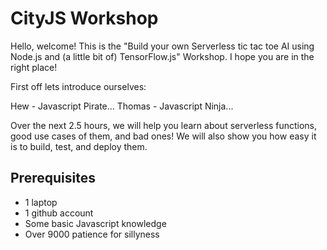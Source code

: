 # CityJS Workshop

Hello, welcome! This is the "Build your own Serverless tic tac toe AI using Node.js and (a little bit of) TensorFlow.js" Workshop. I hope you are in the right place! 

First off lets introduce ourselves:

Hew - Javascript Pirate...
Thomas - Javascript Ninja...

Over the next 2.5 hours, we will help you learn about serverless functions, good use cases of them, and bad ones! We will also show you how easy it is to build, test, and deploy them.

## Prerequisites

  * 1 laptop
  * 1 github account
  * Some basic Javascript knowledge
  * Over 9000 patience for sillyness

